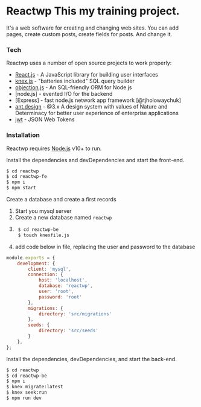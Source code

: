 
# Reactwp This my training project. 

It's a web software for creating and changing web sites. You can add pages, create custom posts, create fields for posts. And change it.


### Tech

Reactwp uses a number of open source projects to work properly:

* [React.js](https://reactjs.org/) - A JavaScript library for building user interfaces
* [knex.js](http://knexjs.org/) - "batteries included" SQL query builder
* [objection.js](https://vincit.github.io/objection.js/) - An SQL-friendly ORM for Node.js
* [node.js] - evented I/O for the backend
* [Express] - fast node.js network app framework [@tjholowaychuk]
* [ant.design](https://3x.ant.design/) - @3.x A design system with values of Nature and Determinacy for better user experience of enterprise applications
* [jwt](https://jwt.io/) - JSON Web Tokens



### Installation

Reactwp requires [Node.js](https://nodejs.org/) v10+ to run.

Install the dependencies and devDependencies and start the front-end.

```sh
$ cd reactwp
$ cd reactwp-fe
$ npm i
$ npm start
```
Create a database and create a first records
1. Start you mysql server
2. Create a new database named `reactwp`
3. ```sh
    $ cd reactwp-be
    $ touch knexfile.js
5. add code below in file, replacing the user and password to the database

```js
module.exports = {
    development: {
        client: 'mysql',
        connection: {
            host: 'localhost',
            database: 'reactwp',
            user: 'root',
            password: 'root'
        },
        migrations: {
            directory: 'src/migrations'
        },
        seeds: {
            directory: 'src/seeds'
        }
    },
};
```


Install the dependencies, devDependencies, and start the back-end.
```sh
$ cd reactwp
$ cd reactwp-be
$ npm i
$ knex migrate:latest
$ knex seek:run
$ npm run dev
```
